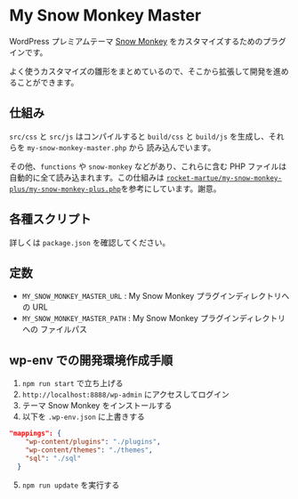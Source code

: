 # My Snow Monkey Master

WordPress プレミアムテーマ [Snow Monkey](https://snow-monkey.2inc.org/) をカスタマイズするためのプラグインです。

よく使うカスタマイズの雛形をまとめているので、そこから拡張して開発を進めることができます。

## 仕組み

`src/css` と `src/js` はコンパイルすると `build/css` と `build/js` を生成し、それらを `my-snow-monkey-master.php` から 読み込んでいます。

その他、`functions` や `snow-monkey` などがあり、これらに含む PHP ファイルは自動的に全て読み込まれます。この仕組みは [`rocket-martue/my-snow-monkey-plus/my-snow-monkey-plus.php`](https://github.com/rocket-martue/my-snow-monkey-plus/blob/ff7b84595e3d2d5e5d780245e16a9288f54369ee/my-snow-monkey-plus.php#L35)を参考にしています。謝意。

## 各種スクリプト

詳しくは `package.json` を確認してください。

## 定数

- `MY_SNOW_MONKEY_MASTER_URL` : My Snow Monkey プラグインディレクトリへの URL
- `MY_SNOW_MONKEY_MASTER_PATH` : My Snow Monkey プラグインディレクトリへの ファイルパス

## wp-env での開発環境作成手順

1. `npm run start` で立ち上げる
2. `http://localhost:8888/wp-admin` にアクセスしてログイン
3. テーマ Snow Monkey をインストールする
4. 以下を `.wp-env.json` に上書きする

```json
"mappings": {
    "wp-content/plugins": "./plugins",
    "wp-content/themes": "./themes",
    "sql": "./sql"
  }
```

5. `npm run update` を実行する
